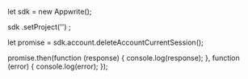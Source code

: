 let sdk = new Appwrite();

sdk
    .setProject('')
;

let promise = sdk.account.deleteAccountCurrentSession();

promise.then(function (response) {
    console.log(response);
}, function (error) {
    console.log(error);
});
